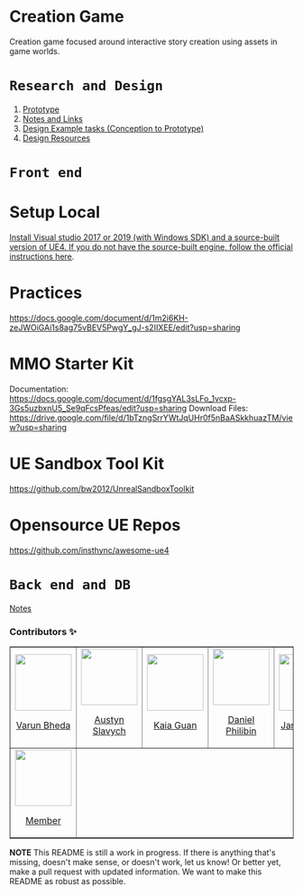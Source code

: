 # Creation Game
Creation game focused around interactive story creation using assets in game worlds.


# `Research and Design`
1. [Prototype](https://www.figma.com/file/kvfo8Eon1JOlSO8Kui7l9e/Creation-Game%3A-Live-2.0?node-id=56%3A2)
2. [Notes and Links](https://drive.google.com/drive/folders/1tYQoi6_NQvnKW7vSjiKrByHtQhpVTcuY?usp=sharing)
3. [Design Example tasks (Conception to Prototype)](https://drive.google.com/drive/folders/10I2b-pMYGlP3bN_0dKU7BXKt7knwrp_4?usp=sharing)
4. [Design Resources](https://docs.google.com/document/d/1nYnTdHjuO2bejNhLG1hWU6wblm9Twq3h/edit?usp=sharing&ouid=115223206571185626008&rtpof=true&sd=true)

# `Front end`
# Setup Local
[Install Visual studio 2017 or 2019 (with Windows SDK) and a source-built version of UE4. If you do not have the source-built engine, follow the official instructions here](https://www.unrealengine.com/ue4-on-github).<br />

# Practices
https://docs.google.com/document/d/1m2i6KH-zeJWOiGAi1s8ag75vBEV5PwgY_gJ-s2IIXEE/edit?usp=sharing

 # MMO Starter Kit
Documentation: https://docs.google.com/document/d/1fgsgYAL3sLFo_1vcxp-3Gs5uzbxnU5_Se9qFcsPfeas/edit?usp=sharing
Download Files: https://drive.google.com/file/d/1bTzngSrrYWtJqUHr0f5nBaASkkhuazTM/view?usp=sharing

 # UE Sandbox Tool Kit
https://github.com/bw2012/UnrealSandboxToolkit

 # Opensource UE Repos
https://github.com/insthync/awesome-ue4

# `Back end and DB`
[Notes](https://docs.google.com/document/d/1R-UKLMSs3p1KZQg_RnNJJLTZQrZuWjMaMcu23Fra9dg/edit?usp=sharing)


### Contributors ✨

<table border='1px'>
  <tr>
    <td>
      <a href="Github link" target="_blank">
        <img src='Github Avatar' alt='' width='100px'>
        <p align='center'>Varun Bheda</p>
      </a>
    </td>
    <td>
      <a href="Github link" target="_blank">
        <img src='Github Avatar' alt='' width='100px'>
        <p align='center'>Austyn Slavych</p>
      </a>
    </td>
    <td>
      <a href="Github link" target="_blank">
        <img src='Github Avatar' alt='' width='100px'>
        <p align='center'>Kaia Guan</p>
      </a>
    </td>
    <td>
      <a href="Github link" target="_blank">
        <img src='Github Avatar' alt='' width='100px'>
        <p align='center'>Daniel Philibin</p>
      </a>
    </td>
    <td>
      <a href="Github link" target="_blank">
        <img src='Github Avatar' alt='' width='100px'>
        <p align='center'>Janine Kong</p>
      </a>
    </td>
    <td>
      <a href="Github link" target="_blank">
        <img src='Github Avatar' alt='' width='100px'>
        <p align='center'>Brandon Cay</p>
      </a>
    </td>
    <td>
      <a href="Github link" target="_blank">
        <img src='Github Avatar' alt='' width='100px'>
        <p align='center'>Member</p>
      </a>
    </td>
    <td>
      <a href="Github link" target="_blank">
        <img src='Github Avatar' alt='' width='100px'>
        <p align='center'>Member</p>
      </a>
    </td>
  </tr>
<!-- 2   -->
  <tr>
    <td>
      <a href="Github link" target="_blank">
        <img src='Github Avatar' alt='' width='100px'>
        <p align='center'>Member</p>
      </a>
    </td>
  </tr>
</table>



**NOTE** This README is still a work in progress. If there is anything that's missing, doesn't make sense, or doesn't work, let us know! Or better yet, make a pull request with updated information. We want to make this README as robust as possible.
